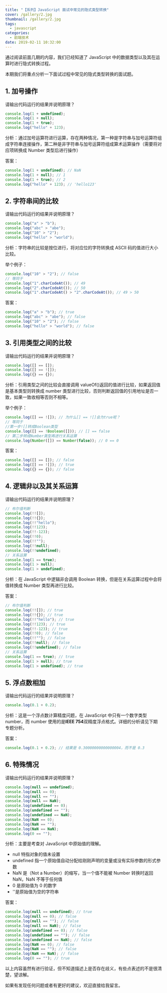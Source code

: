 ```yaml
---
title: "【系列】JavaScript 面试中常见的隐式类型转换"
cover: /gallery/2.jpg
thumbnail: /gallery/2.jpg
tags:
  - javascript
categories:
  - 前端技术
date: 2019-02-11 10:32:00
---
```


通过阅读前面几期的内容，我们已经知道了 JavaScript 中的数据类型以及其在运算时进行隐式转换过程。

本期我们将重点分析一下面试过程中常见的隐式类型转换的面试题。

## 1. 加号操作

请输出代码运行的结果并说明原理？

```js
console.log(1 + undefined);
console.log(1 + null);
console.log(1 + true);
console.log("hello" + 123);
```

分析：通过加号运算符进行运算，存在两种情况，第一种是字符串与加号运算符组成字符串连接操作，第二种是非字符串与加号运算符组成算术运算操作（需要将对应项转换成 Number 类型后进行操作）

答案：

```js
console.log(1 + undefined); // NaN
console.log(1 + null); // 1
console.log(1 + true); // 2
console.log("hello" + 123); // 'hello123'
```

<!--more-->

## 2. 字符串间的比较

请输出代码运行的结果并说明原理？

```js
console.log("a" > "b");
console.log("abc" > "abe");
console.log("10" > "2");
console.log("hello" > "world");
```

分析：字符串的比较是按位进行，将对应位的字符转换成 ASCII 码的值进行大小比较。

举个例子：

```js
console.log("10" > "2"); // false
// 等同于
console.log("1".charCodeAt()); // 49
console.log("2".charCodeAt()); // 50
console.log("1".charCodeAt() > "2".charCodeAt()); // 49 > 50
```

答案：

```js
console.log("a" > "b"); // true
console.log("abc" > "abe"); // false
console.log("10" > "2"); // false
console.log("hello" > "world"); // false
```

## 3. 引用类型之间的比较

请输出代码运行的结果并说明原理？

```js
console.log([] == []);
console.log([] == ![]);
console.log({} == {});
```

分析：引用类型之间的比较会直接调用 valueOf()返回的值进行比较，如果返回值是基本类型则转换成 number 类型进行比较，否则判断返回值的引用地址是否一致，如果一致收相等否则不相等。

举个例子：

```js
console.log([] == ![]); // 为什么[] == ![]会为true呢？
// 等同于
//第一步![]转成Boolean类型
console.log([] == !Boolean([])); // [] == false
// 第二步转成Number类型再进行关系运算
console.log(Number([]) == Number(false)); // 0 == 0
```

答案：

```js
console.log([] == []); // false
console.log([] == ![]); // true
console.log({} == {}); // false
```

## 4. 逻辑非以及其关系运算

请输出代码运行的结果并说明原理？

```js
// 布尔值判断
console.log(!![]);
console.log(!!{});
console.log(!!"hello");
console.log(!!123);
console.log(!!-123);
console.log(!!0);
console.log(!!"");
console.log(!!null);
console.log(!!undefined);
// 关系运算
console.log(1 == true);
console.log(1 > null);
console.log(1 > undefined);
```

分析：在 JavaScript 中逻辑非会调用 Boolean 转换，但是在关系运算过程中会将值转换成 Number 类型再进行比较。

答案：

```js
// 布尔值判断
console.log(!![]); // true
console.log(!!{}); // true
console.log(!!"hello"); // true
console.log(!!123); // true
console.log(!!-123); // true
console.log(!!0); // false
console.log(!!""); // false
console.log(!!null); // false
console.log(!!undefined); // false
// 关系运算
console.log(1 == true); // true
console.log(1 > null); // true
console.log(1 > undefined); // true
```

## 5. 浮点数相加

请输出代码运行的结果并说明原理？

```js
console.log(0.1 + 0.2);
```

分析：这是一个浮点数计算精度问题，在 JavaScript 中只有一个数字类型 number，而 number 使用的是**IEEE 754**双精度浮点格式。详细的分析请见下期专题分析。

答案：

```js
console.log(0.1 + 0.2); // 结果是 0.30000000000000004，而不是 0.3
```

## 6. 特殊情况

请输出代码运行的结果并说明原理？

```js
console.log(null == undefined);
console.log(null == 0);
console.log(null == "");
console.log(null == NaN);
console.log(undefined == 0);
console.log(undefined == "");
console.log(undefined == NaN);
console.log(NaN == 0);
console.log(NaN == "");
console.log(NaN == NaN);
console.log(0 == "");
```

分析：主要是考查对 JavaScript 中原始值的理解。

- null 特指对象的值未设置
- undefined 指一个原始值自动分配给刚刚声明的变量或没有实际参数的形式参数
- NaN 是（Not a Number）的缩写，当一个值不能被 Number 转换时返回 NaN，NaN 不等于任何值
- 0 是原始值为 0 的数字
- ''是原始值为空的字符串

答案：

```js
console.log(null == undefined); // true
console.log(null == 0); // false
console.log(null == ""); // false
console.log(null == NaN); // false
console.log(undefined == 0); // false
console.log(undefined == ""); // false
console.log(undefined == NaN); // false
console.log(NaN == 0); // false
console.log(NaN == ""); // false
console.log(NaN == NaN); // false
console.log(0 == ""); // true
```

以上内容虽然有进行验证，但不知道描述上是否存在歧义，有些点表述的不是很清楚，望谅解。

如果有发现任何问题或者有更好的建议，欢迎直接给我留言。
